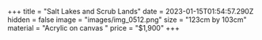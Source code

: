 +++
title = "Salt Lakes and Scrub Lands"
date = 2023-01-15T01:54:57.290Z
hidden = false
image = "images/img_0512.png"
size = "123cm by 103cm"
material = "Acrylic on canvas "
price = "$1,900"
+++
